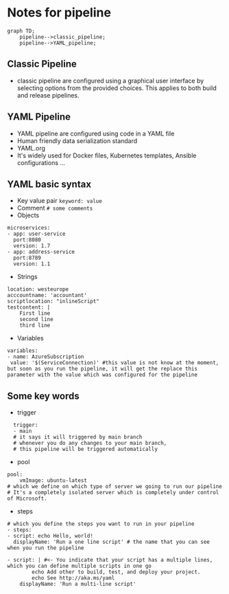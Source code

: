 # Notes for pipeline

```mermaid
graph TD;
    pipeline-->classic_pipeline;
    pipeline-->YAML_pipeline;
```

## Classic Pipeline
- classic pipeline are configured using a graphical user interface by selecting options from the provided choices. This applies to both build and release pipelines.

## YAML Pipeline
- YAML pipeline are configured using code in a YAML file
- Human friendly data serialization standard
- YAML.org
- It's widely used for Docker files, Kubernetes templates, Ansible configurations ...

## YAML basic syntax
- Key value pair
```keyword: value```
- Comment
```# some comments```
- Objects
```
microservices:
- app: user-service
  port:8080
  version: 1.7
- app: address-service
  port:8789
  version: 1.1
```
- Strings
```
location: westeurope
acccountname: 'accountant'
scriptlocation: "inlineScript"
testcontent: |
    First line
    second line
    third line
```
- Variables
```
variables:
- name: AzureSubscription
 value: '$(ServiceConnection)' #this value is not know at the moment, but soon as you run the pipeline, it will get the replace this parameter with the value which was configured for the pipeline
```
## Some key words
- trigger
```
  trigger:
  - main
  # it says it will triggered by main branch
  # whenever you do any changes to your main branch,
  # this pipeline will be triggered automatically
```
- pool
```
pool:
    vmImage: ubuntu-latest
# which we define on which type of server we going to run our pipeline
# It's a completely isolated server which is completely under control of Microsoft.
```
- steps
```
# which you define the steps you want to run in your pipeline
- steps:
- script: echo Hello, world!
  displayName: 'Run a one line script' # the name that you can see when you run the pipeline

- script: | #<- You indicate that your script has a multiple lines, which you can define multiple scripts in one go 
        echo Add other to build, test, and deploy your project.
        echo See http://aka.ms/yaml
    displayName: 'Run a multi-line script'
```
